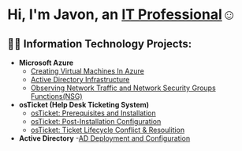 <h1>Hi, I'm Javon, an <a href="https://www.linkedin.com/in/javon-gilbert-b14aa8272/">IT Professional</a>☺</h1>

<h2>👨‍💻 Information Technology Projects:</h2>

- <b>Microsoft Azure</b>
  - [Creating Virtual Machines In Azure](https://github.com/JavonGil/Creating-VM-S)
  - [Active Directory Infrastructure](https://github.com/JavonGil/Creating-ad-infrastructure)
  - [Observing Network Traffic and Network Security Groups Functions(NSG)](https://github.com/JavonGil/azure-networktraffic-networksecuritygroups-NSG-)
- <b>osTicket (Help Desk Ticketing System)</b>
  - [osTicket: Prerequisites and Installation](https://github.com/JavonGil/osTicket-install-prereqs)
  - [osTicket: Post-Installation Configuration](https://github.com/JavonGil/osTicket-post-install)
  - [osTicket: Ticket Lifecycle Conflict & Resoulition](https://github.com/JavonGil/Ticket-Lifecycle)
- <b>Active Directory</b>
  -[AD Deployment and Configuration](https://github.com/JavonGil/ad-deployment-configuration)
  
